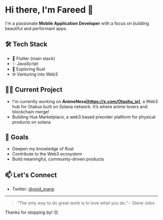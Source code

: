 # Hi there, I'm Fareed 👋

I'm a passionate **Mobile Application Developer** with a focus on building beautiful and performant apps.

## 🛠️ Tech Stack
- 🚀 Flutter (main stack)
- ✨ JavaScript
- 🦀 Exploring Rust
- 🌐 Venturing into Web3

## 👷‍♂️ Current Project
- I'm currently working on **AnimeNexa[https://x.com/Otashu_io]**, a Web3 hub for Otakus built on Solana network. It’s where anime lovers and blockchain merge!
- Building Hue Marketplace, a web3 based preorder platform for physical products on solana


## 🌱 Goals
- Deepen my knowledge of Rust
- Contribute to the Web3 ecosystem
- Build meaningful, community-driven products

## 📫 Let's Connect
- Twitter: [@void_mane](https://x.com/void_mane)

---

> “The only way to do great work is to love what you do.” – Steve Jobs

Thanks for stopping by! 😊
